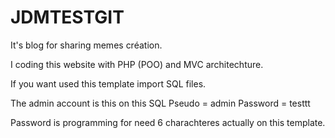 # JDMTESTGIT
It's blog for sharing memes création.

I coding this website with PHP (POO) and MVC architechture.

If you want used this template import SQL files.

The admin account is this on this SQL
Pseudo = admin
Password = testtt 

Password is programming for need 6 charachteres actually on this template.
